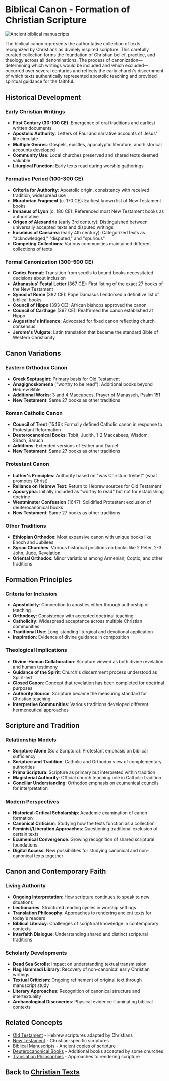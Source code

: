 # Biblical Canon - Formation of Christian Scripture

![Ancient biblical manuscripts](biblical_canon_image.jpg)

The biblical canon represents the authoritative collection of texts recognized by Christians as divinely inspired scripture. This carefully curated collection forms the foundation of Christian belief, practice, and theology across all denominations. The process of canonization—determining which writings would be included and which excluded—occurred over several centuries and reflects the early church's discernment of which texts authentically represented apostolic teaching and provided spiritual guidance for the faithful.

## Historical Development

### Early Christian Writings
- **First Century (30-100 CE)**: Emergence of oral traditions and earliest written documents
- **Apostolic Authority**: Letters of Paul and narrative accounts of Jesus' life circulate
- **Multiple Genres**: Gospels, epistles, apocalyptic literature, and historical accounts developed
- **Community Use**: Local churches preserved and shared texts deemed valuable
- **Liturgical Function**: Early texts read during worship gatherings

### Formative Period (100-300 CE)
- **Criteria for Authority**: Apostolic origin, consistency with received tradition, widespread use
- **Muratorian Fragment** (c. 170 CE): Earliest known list of New Testament books
- **Irenaeus of Lyon** (c. 180 CE): Referenced most New Testament books as authoritative
- **Origen of Alexandria** (early 3rd century): Distinguished between universally accepted texts and disputed writings
- **Eusebius of Caesarea** (early 4th century): Categorized texts as "acknowledged," "disputed," and "spurious"
- **Competing Collections**: Various communities maintained different collections of texts

### Formal Canonization (300-500 CE)
- **Codex Format**: Transition from scrolls to bound books necessitated decisions about inclusion
- **Athanasius' Festal Letter** (367 CE): First listing of the exact 27 books of the New Testament
- **Synod of Rome** (382 CE): Pope Damasus I endorsed a definitive list of biblical books
- **Council of Hippo** (393 CE): African bishops approved the canon
- **Council of Carthage** (397 CE): Reaffirmed the canon established at Hippo
- **Augustine's Influence**: Advocated for fixed canon reflecting church consensus
- **Jerome's Vulgate**: Latin translation that became the standard Bible of Western Christianity

## Canon Variations

### Eastern Orthodox Canon
- **Greek Septuagint**: Primary basis for Old Testament
- **Anagignoskomena** ("worthy to be read"): Additional books beyond Hebrew Bible
- **Additional Works**: 3 and 4 Maccabees, Prayer of Manasseh, Psalm 151
- **New Testament**: Same 27 books as other traditions

### Roman Catholic Canon
- **Council of Trent** (1546): Formally defined Catholic canon in response to Protestant Reformation
- **Deuterocanonical Books**: Tobit, Judith, 1-2 Maccabees, Wisdom, Sirach, Baruch
- **Additions**: Extended versions of Esther and Daniel
- **New Testament**: Same 27 books as other traditions

### Protestant Canon
- **Luther's Principles**: Authority based on "was Christum treibet" (what promotes Christ)
- **Reliance on Hebrew Text**: Return to Hebrew sources for Old Testament
- **Apocrypha**: Initially included as "worthy to read" but not for establishing doctrine
- **Westminster Confession** (1647): Solidified Protestant exclusion of deuterocanonical books
- **New Testament**: Same 27 books as other traditions

### Other Traditions
- **Ethiopian Orthodox**: Most expansive canon with unique books like Enoch and Jubilees
- **Syriac Churches**: Various historical positions on books like 2 Peter, 2-3 John, Jude, Revelation
- **Oriental Orthodox**: Minor variations among Armenian, Coptic, and other traditions

## Formation Principles

### Criteria for Inclusion
- **Apostolicity**: Connection to apostles either through authorship or teaching
- **Orthodoxy**: Consistency with accepted doctrinal teaching
- **Catholicity**: Widespread acceptance across multiple Christian communities
- **Traditional Use**: Long-standing liturgical and devotional application
- **Inspiration**: Evidence of divine guidance in composition

### Theological Implications
- **Divine-Human Collaboration**: Scripture viewed as both divine revelation and human testimony
- **Guidance of the Spirit**: Church's discernment process understood as Spirit-led
- **Closed Canon**: Concept that revelation has been completed for doctrinal purposes
- **Authority Source**: Scripture became the measuring standard for Christian teaching
- **Interpretive Communities**: Various traditions developed different hermeneutical approaches

## Scripture and Tradition

### Relationship Models
- **Scripture Alone** (Sola Scriptura): Protestant emphasis on biblical sufficiency
- **Scripture and Tradition**: Catholic and Orthodox view of complementary authorities
- **Prima Scriptura**: Scripture as primary but interpreted within tradition
- **Magisterial Authority**: Official church teaching role in Catholic tradition
- **Conciliar Understanding**: Orthodox emphasis on ecumenical councils for interpretation

### Modern Perspectives
- **Historical-Critical Scholarship**: Academic examination of canon formation
- **Canonical Criticism**: Studying how the texts function as a collection
- **Feminist/Liberation Approaches**: Questioning traditional exclusion of certain texts
- **Ecumenical Convergence**: Growing recognition of shared scriptural foundations
- **Digital Access**: New possibilities for studying canonical and non-canonical texts together

## Canon and Contemporary Faith

### Living Authority
- **Ongoing Interpretation**: How scripture continues to speak to new situations
- **Lectionaries**: Structured reading cycles in worship settings
- **Translation Philosophy**: Approaches to rendering ancient texts for today's readers
- **Biblical Literacy**: Challenges of scriptural knowledge in contemporary contexts
- **Interfaith Dialogue**: Understanding shared and distinct scriptural traditions

### Scholarly Developments
- **Dead Sea Scrolls**: Impact on understanding textual transmission
- **Nag Hammadi Library**: Recovery of non-canonical early Christian writings
- **Textual Criticism**: Ongoing refinement of original text through manuscript study
- **Literary Approaches**: Recognition of canonical structure and intertextuality
- **Archaeological Discoveries**: Physical evidence illuminating biblical contexts

## Related Concepts

- [Old Testament](./old_testament.md) - Hebrew scriptures adapted by Christians
- [New Testament](./new_testament.md) - Christian-specific scriptures
- [Biblical Manuscripts](./biblical_manuscripts.md) - Ancient copies of scripture
- [Deuterocanonical Books](./deuterocanonical.md) - Additional books accepted by some churches
- [Translation Philosophies](./translation_philosophies.md) - Approaches to rendering scripture

## Back to [Christian Texts](./README.md)
